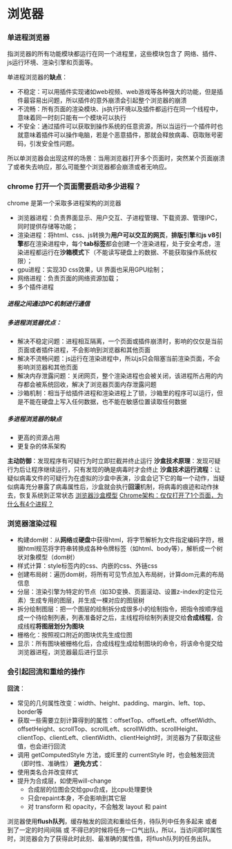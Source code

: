 # 浏览器
### 单进程浏览器
指浏览器的所有功能模块都运行在同一个进程里，这些模块包含了 网络、插件、js运行环境、渲染引擎和页面等。

单进程浏览器的**缺点**：
- 不稳定：可以用插件实现诸如web视频、web游戏等各种强大的功能，但是插件最容易出问题，所以插件的意外崩溃会引起整个浏览器的崩溃
- 不流畅：所有页面的渲染模块、js执行环境以及插件都运行在同一个线程中，意味着同一时刻只能有一个模块可以执行
- 不安全：通过插件可以获取到操作系统的任意资源，所以当运行一个插件时也就意味着插件可以操作电脑，若是个恶意插件，那就会释放病毒、窃取账号密码，引发安全性问题。

所以单浏览器会出现这样的场景：当用浏览器打开多个页面时，突然某个页面崩溃了或者失去响应，那么可能整个浏览器都会崩溃或者无响应。
### chrome 打开一个页面需要启动多少进程？
chrome 是第一个采取多进程架构的浏览器
- 浏览器进程：负责界面显示、用户交互、子进程管理、下载资源、管理IPC，同时提供存储等功能；
- 渲染进程：将html、css、js转换为**用户可以交互的网页**，**排版引擎**和**js v8引擎**都在渲染进程中，每个**tab标签**都会创建一个渲染进程，处于安全考虑，渲染进程都运行在**沙箱模式**下（不能读写硬盘上的数据、不能获取操作系统权限）；
- gpu进程：实现3D css效果，UI 界面也采用GPU绘制；
- 网络进程：负责页面的网络资源加载；
- 多个插件进程

##### 进程之间通过IPC机制进行通信
##### 多进程浏览器优点：
- 解决不稳定问题：进程相互隔离，一个页面或插件崩溃时，影响的仅仅是当前页面或者插件进程，不会影响到浏览器和其他页面
- 解决不流畅问题：js运行在渲染进程中，所以js只会阻塞当前渲染页面，不会影响浏览器和其他页面
- 解决内存泄露问题：关闭网页，整个渲染进程也会被关闭，该进程所占用的内存都会被系统回收，解决了浏览器页面内存泄露问题
- 沙箱机制：相当于给插件进程和渲染进程上了锁，沙箱里的程序可以运行，但是不能在硬盘上写入任何数据，也不能在敏感位置读取任何数据

##### 多进程浏览器的缺点
- 更高的资源占用
- 更复杂的体系架构

**主动防御**：发现程序有可疑行为时立即拦截并终止运行
**沙盒技术原理**：发现可疑行为后让程序继续运行，只有发现的确是病毒时才会终止
**沙盒技术运行流程**：让疑似病毒文件的可疑行为在虚拟的沙盒中表演，沙盒会记下它的每一个动作，当疑似病毒充分暴露了病毒属性后，沙盒就会执行**回滚**机制，将病毒的痕迹和动作抹去，恢复系统到正常状态
[浏览器沙盒模型](https://www.cnblogs.com/slly/p/6639173.html)
[Chrome架构：仅仅打开了1个页面，为什么有4个进程？](https://cloud.tencent.com/developer/news/414508)
### 浏览器渲染过程
- 构建dom树：从**网络**或**硬盘**中获得html，将字节解析为文件指定编码字符，根据html规范将字符串转换成各种令牌标签（如html、body等），解析成一个树状对象模型（dom树）
- 样式计算：style标签内的css、内嵌的css、外链css
- 创建布局树：遍历dom树，将所有可见节点加入布局树，计算dom元素的布局信息
- 分层：渲染引擎为特定的节点（如3D变换、页面滚动、设置z-index的定位元素）生成专用的图层，并生成一棵对应的图层树
- 拆分绘制图层：把一个图层的绘制拆分成很多小的绘制指令，把指令按顺序组成一个待绘制列表，列表准备好之后，主线程将绘制列表提交给**合成线程**，合成线程**将图层划分为图块**
- 栅格化：按照视口附近的图块优先生成位图
- 显示：所有图块被栅格化后，合成线程生成绘制图块的命令，将该命令提交给浏览器进程，浏览器最后进行显示

### 会引起回流和重绘的操作
**回流**：
- 常见的几何属性改变：width、height、padding、margin、left、top、border等
- 获取一些需要立刻计算得到的属性：offsetTop、offsetLeft、offsetWidth、offsetHeight、scrollTop、scrollLeft、scrollWidth、scrollHeight、clientTop、clientLeft、clientWidth、clientHeight时，浏览器为了获取这些值，也会进行回流
- 调用 getComputedStyle 方法，或IE里的 currentStyle 时，也会触发回流（即时性、准确性）
**避免方式**：
- 使用类名合并改变样式
- 提升为合成层，如使用will-change
  - 合成层的位图会交给gpu合成，比cpu处理要快
  - 只会repaint本身，不会影响到其它层
  - 对 transform 和 opacity，不会触发 layout 和 paint

浏览器使用**flush队列**，缓存触发的回流和重绘任务，待队列中任务多起来 或者 到了一定的时间间隔 或 不得已的时候将任务一口气出队，所以，当访问即时属性时，浏览器会为了获得此时此刻、最准确的属性值，将flush队列的任务出队。


